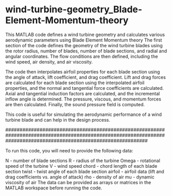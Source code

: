 # wind-turbine-geometry_Blade-Element-Momentum-theory
This MATLAB code defines a wind turbine geometry and calculates various aerodynamic parameters using Blade Element Momentum theory
The first section of the code defines the geometry of the wind turbine blades using the rotor radius, number of blades, number of blade sections, and radial and angular coordinates. The flow conditions are then defined, including the wind speed, air density, and air viscosity.

The code then interpolates airfoil properties for each blade section using the angle of attack, lift coefficient, and drag coefficient. Lift and drag forces are calculated for each blade section using the interpolated airfoil properties, and the normal and tangential force coefficients are calculated. Axial and tangential induction factors are calculated, and the incremental inflow angle is determined. The pressure, viscous, and momentum forces are then calculated. Finally, the sound pressure field is computed.

This code is useful for simulating the aerodynamic performance of a wind turbine blade and can help in the design process.

##################################################################################################################################################################

To run this code, you will need to provide the following data:

N - number of blade sections
R - radius of the turbine
Omega - rotational speed of the turbine
V - wind speed
chord - chord length of each blade section
twist - twist angle of each blade section
airfoil - airfoil data (lift and drag coefficients vs. angle of attack)
rho - density of air
mu - dynamic viscosity of air
The data can be provided as arrays or matrices in the MATLAB workspace before running the code.
